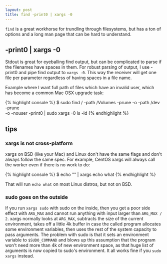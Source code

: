 ```yaml
---
layout: post
title: find -print0 | xargs -0
---
```


`find` is a great workhorse for trundling through filesystems, but has
a ton of options and a long man page that can be hard to understand.

## -print0 | xargs -0

Stdout is great for eyeballing find output, but can be complicated to parse if
the filenames have spaces in them.  For robust parsing of output, I use -print0
and pipe find output to `xargs -0`.  This way the receiver will get one file
per parameter regardless of having spaces in a file name.

Example where I want full path of files which have an invalid user, which has
become a common Mac OSX upgrade task:

{% highlight console %}
$ sudo find / -path /Volumes -prune -o -path /dev -prune \
    -o -nouser -print0 | sudo xargs -0 ls -ld
{% endhighlight %}

## tips

### xargs is not cross-platform

xargs on BSD (like your Mac) and Linux don't have the same flags and don't
always follow the same spec.  For example, CentOS xargs will always call the
worker even if there is no work to do:

{% highlight console %}
$ echo "" | xargs echo what
{% endhighlight %}

That will run `echo what` on most Linux distros, but not on BSD.

### sudo goes on the outside

If you run `xargs sudo` with sudo on the inside, then you get a poor side
effect with `ARG_MAX` and cannot run anything with input larger than `ARG_MAX /
2`.  xargs normally looks at `ARG_MAX`, subtracts the size of the current
environment, takes off a little 4k buffer in case the called program allocates
some environment variables, then uses the rest of the system capacity to pass
arguments.  The problem with sudo is that it sets an environment variable to
`$SUDO_COMMAND` and blows up this assumption that the program won't need more
than 4k of new environment space, as that huge list of arguments is now copied
to sudo's environment.  It all works fine if you `sudo xargs` instead.
